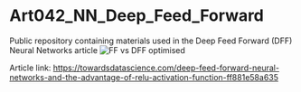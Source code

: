 # Art042_NN_Deep_Feed_Forward
Public repository containing materials used in the Deep Feed Forward (DFF) Neural Networks article
![FF vs  DFF optimised](https://user-images.githubusercontent.com/24861699/147817106-6e973ba3-7b3a-4dbd-a241-a8762512dca1.png)

Article link: https://towardsdatascience.com/deep-feed-forward-neural-networks-and-the-advantage-of-relu-activation-function-ff881e58a635
